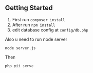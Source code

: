 Getting Started
-------------------
1. First run ```composer install``` 
2. After run ```npm install``` 
3. edit database config at ```config/db.php```

Also u need to run node server
```
node server.js 
```

Then
```
php yii serve
```